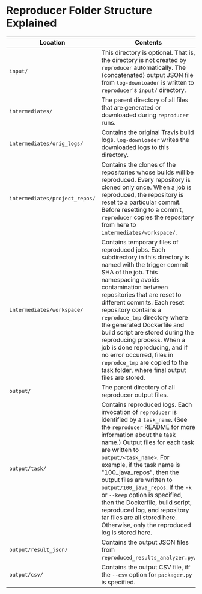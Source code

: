 # Reproducer Folder Structure Explained

| Location                       | Contents                                    |
| ------------------------------ | ------------------------------------------- |
| `input/`                       | This directory is optional. That is, the directory is not created by `reproducer` automatically. The (concatenated) output JSON file from `log-downloader` is written to `reproducer`'s `input/` directory. |
| `intermediates/`               | The parent directory of all files that are generated or downloaded during `reproducer` runs. |
| `intermediates/orig_logs/`     | Contains the original Travis build logs. `log-downloader` writes the downloaded logs to this directory. |
| `intermediates/project_repos/` | Contains the clones of the repositories whose builds will be reproduced. Every repository is cloned only once. When a job is reproduced, the repository is reset to a particular commit. Before resetting to a commit, `reproducer` copies the repository from here to `intermediates/workspace/`. |
| `intermediates/workspace/`     | Contains temporary files of reproduced jobs. Each subdirectory in this directory is named with the trigger commit SHA of the job. This namespacing avoids contamination between repositories that are reset to different commits. Each reset repository contains a `reproduce_tmp` directory where the generated Dockerfile and build script are stored during the reproducing process. When a job is done reproducing, and if no error occurred, files in `reprodce_tmp` are copied to the task folder, where final output files are stored. |
| `output/`                      | The parent directory of all reproducer output files.                                                                                                                                                                                                                                                                                                                                                                                                                                                                                                                                                                                                                                            |
| `output/task/`                 | Contains reproduced logs. Each invocation of `reproducer` is identified by a `task_name`. (See the `reproducer` README for more information about the task name.) Output files for each task are written to `output/<task_name>`. For example, if the task name is "100_java_repos", then the output files are written to `output/100_java_repos`. If the `-k` or `--keep` option is specified, then the Dockerfile, build script, reproduced log, and repository tar files are all stored here. Otherwise, only the reproduced log is stored here. |
| `output/result_json/`          | Contains the output JSON files from `reproduced_results_analyzer.py`. |
| `output/csv/`                  | Contains the output CSV file, iff the `--csv` option for `packager.py` is specified. |
